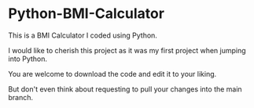 # Python-BMI-Calculator
This is a BMI Calculator I coded using Python.

I would like to cherish this project as it was my first project when jumping into Python.

You are welcome to download the code and edit it to your liking.

But don't even think about requesting to pull your changes into the main branch.
